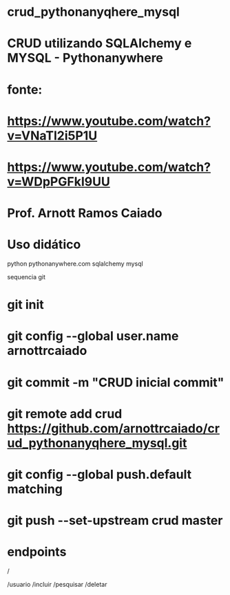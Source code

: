 # crud_pythonanyqhere_mysql
# CRUD utilizando SQLAlchemy e MYSQL - Pythonanywhere
# fonte:
#   https://www.youtube.com/watch?v=VNaTl2i5P1U
#   https://www.youtube.com/watch?v=WDpPGFkI9UU
# Prof. Arnott Ramos Caiado
# Uso didático

python
pythonanywhere.com
sqlalchemy
mysql


sequencia git

# git init
# git config --global user.name arnottrcaiado
# git commit -m "CRUD inicial commit"
# git remote add crud https://github.com/arnottrcaiado/crud_pythonanyqhere_mysql.git
# git config --global push.default matching
# git push --set-upstream crud master


# endpoints
/

/usuario
/incluir
/pesquisar
/deletar
